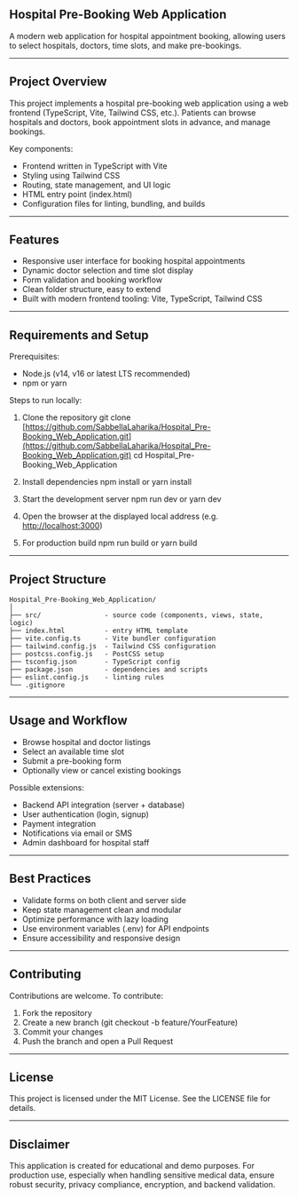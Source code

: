 
## Hospital Pre-Booking Web Application

A modern web application for hospital appointment booking, allowing users to select hospitals, doctors, time slots, and make pre-bookings.

---

## Project Overview

This project implements a hospital pre-booking web application using a web frontend (TypeScript, Vite, Tailwind CSS, etc.).
Patients can browse hospitals and doctors, book appointment slots in advance, and manage bookings.

Key components:

* Frontend written in TypeScript with Vite
* Styling using Tailwind CSS
* Routing, state management, and UI logic
* HTML entry point (index.html)
* Configuration files for linting, bundling, and builds

---

## Features

* Responsive user interface for booking hospital appointments
* Dynamic doctor selection and time slot display
* Form validation and booking workflow
* Clean folder structure, easy to extend
* Built with modern frontend tooling: Vite, TypeScript, Tailwind CSS

---

## Requirements and Setup

Prerequisites:

* Node.js (v14, v16 or latest LTS recommended)
* npm or yarn

Steps to run locally:

1. Clone the repository
   git clone [https://github.com/SabbellaLaharika/Hospital_Pre-Booking_Web_Application.git](https://github.com/SabbellaLaharika/Hospital_Pre-Booking_Web_Application.git)
   cd Hospital_Pre-Booking_Web_Application

2. Install dependencies
   npm install
   or
   yarn install

3. Start the development server
   npm run dev
   or
   yarn dev

4. Open the browser at the displayed local address (e.g. [http://localhost:3000](http://localhost:3000))

5. For production build
   npm run build
   or
   yarn build

---

## Project Structure
```
Hospital_Pre-Booking_Web_Application/
│
├── src/                - source code (components, views, state, logic)
├── index.html          - entry HTML template
├── vite.config.ts      - Vite bundler configuration
├── tailwind.config.js  - Tailwind CSS configuration
├── postcss.config.js   - PostCSS setup
├── tsconfig.json       - TypeScript config
├── package.json        - dependencies and scripts
├── eslint.config.js    - linting rules
└── .gitignore
```
---

## Usage and Workflow

* Browse hospital and doctor listings
* Select an available time slot
* Submit a pre-booking form
* Optionally view or cancel existing bookings

Possible extensions:

* Backend API integration (server + database)
* User authentication (login, signup)
* Payment integration
* Notifications via email or SMS
* Admin dashboard for hospital staff

---

## Best Practices

* Validate forms on both client and server side
* Keep state management clean and modular
* Optimize performance with lazy loading
* Use environment variables (.env) for API endpoints
* Ensure accessibility and responsive design

---

## Contributing

Contributions are welcome. To contribute:

1. Fork the repository
2. Create a new branch (git checkout -b feature/YourFeature)
3. Commit your changes
4. Push the branch and open a Pull Request

---

## License

This project is licensed under the MIT License. See the LICENSE file for details.

---

## Disclaimer

This application is created for educational and demo purposes.
For production use, especially when handling sensitive medical data, ensure robust security, privacy compliance, encryption, and backend validation.
